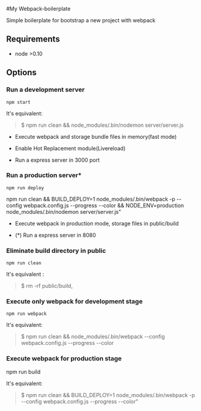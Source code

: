 #My Webpack-boilerplate

Simple boilerplate for bootstrap a new project with webpack

## Requirements

- node >0.10

## Options


### Run a development server

    npm start

It's equivalent:
> $ npm run clean && node_modules/.bin/nodemon server/server.js

- Execute webpack and storage bundle files in memory(fast mode)

- Enable Hot Replacement module(Livereload)

- Run a express server in 3000 port

### Run a production server*

    npm run deploy

npm run clean && BUILD_DEPLOY=1 node_modules/.bin/webpack -p --config webpack.config.js --progress --color && NODE_ENV=production node_modules/.bin/nodemon server/server.js"

- Execute webpack in production mode, storage files in public/build

- (*) Run a express server in 8080

### Eliminate build directory in public

    npm run clean

It's equivalent :
> $ rm -rf public/build,

### Execute only webpack for development stage

    npm run webpack

It's equivalent:
> $ npm run clean && node_modules/.bin/webpack --config webpack.config.js --progress --color

### Execute webpack for production stage

npm run build

It's equivalent:
> $ npm run clean && BUILD_DEPLOY=1 node_modules/.bin/webpack -p --config webpack.config.js --progress --color"
